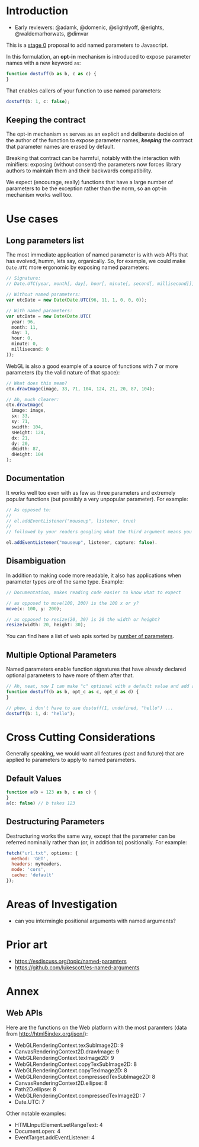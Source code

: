 # Introduction

* Early reviewers: @adamk, @domenic, @slightlyoff, @erights, @waldemarhorwats, @dimvar

This is a [stage 0](https://tc39.github.io/process-document/) proposal to add named parameters to Javascript.

In this formulation, an **opt-in** mechanism is introduced to expose parameter names with a new keyword ```as```:

```javascript
function dostuff(b as b, c as c) {
}
```

That enables callers of your function to use named parameters:

```javascript
dostuff(b: 1, c: false);
```

## Keeping the contract

The opt-in mechanism ```as``` serves as an explicit and deliberate decision of the author of the function to expose parameter names, ***keeping*** the contract that parameter names are erased by default.

Breaking that contract can be harmful, notably with the interaction with minifiers: exposing (without consent) the parameters now forces library authors to maintain them and their backwards compatibility.

We expect (encourage, really) functions that have a large number of parameters to be the exception rather than the norm,  so an opt-in mechanism works well too.

# Use cases

## Long parameters list

The most immediate application of named parameter is with web APIs that has evolved, humm, lets say, organically. So, for example, we could make ```Date.UTC``` more ergonomic by exposing named parameters:

```javascript
// Signature:
// Date.UTC(year, month[, day[, hour[, minute[, second[, millisecond]]]]])

// Without named parameters:
var utcDate = new Date(Date.UTC(96, 11, 1, 0, 0, 0));

// With named parameters:
var utcDate = new Date(Date.UTC(
  year: 96, 
  month: 11, 
  day: 1, 
  hour: 0, 
  minute: 0, 
  millisecond: 0
));
```

WebGL is also a good example of a source of functions with 7 or more parameters (by the valid nature of that space):

```javascript
// What does this mean?
ctx.drawImage(image, 33, 71, 104, 124, 21, 20, 87, 104);

// Ah, much clearer:
ctx.drawImage(
  image: image,
  sx: 33,
  sy: 71,
  swidth: 104,
  sHeight: 124,
  dx: 21,
  dy: 20,
  dWidth: 87,
  dHeight: 104
);
```

## Documentation

It works well too even with as few as three parameters and extremely popular functions (but possibly a very unpopular parameter). For example:

```javascript
// As opposed to:
//
// el.addEventListener("mouseup", listener, true)
//
// followed by your readers googling what the third argument means you can write:

el.addEventListener("mouseup", listener, capture: false).
```

## Disambiguation

In addition to making code more readable, it also has applications when parameter types are of the same type. Example:

```javascript
// Documentation, makes reading code easier to know what to expect

// as opposed to move(100, 200) is the 100 x or y?
move(x: 100, y: 200);

// as opposed to resize(20, 30) is 20 the width or height?
resize(width: 20, height: 30); 
```

You can find here a list of web apis sorted by [number of parameters](#web-apis).

## Multiple Optional Parameters

Named parameters enable function signatures that have already declared optional parameters to have more of them after that.

```javascript
// Ah, neat, now I can make "c" optional with a default value and add a new required parameter!
function dostuff(b as b, opt_c as c, opt_d as d) {
}

// phew, i don't have to use dostuff(1, undefined, "hello") ...
dostuff(b: 1, d: "hello");
```

# Cross Cutting Considerations

Generally speaking, we would want all features (past and future) that are applied to parameters to apply to named parameters.

## Default Values

```javascript
function a(b = 123 as b, c as c) {
}
a(c: false) // b takes 123
```

## Destructuring Parameters

Destructuring works the same way, except that the parameter can be referred nominally rather than (or, in addition to) positionally. For example:

```javascript
fetch("url.txt", options: {
  method: 'GET',
  headers: myHeaders,
  mode: 'cors',
  cache: 'default'
});
```


# Areas of Investigation

* can you intermingle positional arguments with named arguments?

# Prior art

* https://esdiscuss.org/topic/named-paramters
* https://github.com/lukescott/es-named-arguments

# Annex

## Web APIs

Here are the functions on the Web platform with the most paramters (data from http://html5index.org/json/):

* WebGLRenderingContext.texSubImage2D: 9
* CanvasRenderingContext2D.drawImage: 9
* WebGLRenderingContext.texImage2D: 9
* WebGLRenderingContext.copyTexSubImage2D: 8
* WebGLRenderingContext.copyTexImage2D: 8
* WebGLRenderingContext.compressedTexSubImage2D: 8
* CanvasRenderingContext2D.ellipse: 8
* Path2D.ellipse: 8
* WebGLRenderingContext.compressedTexImage2D: 7
* Date.UTC: 7

Other notable examples:

* HTMLInputElement.setRangeText: 4
* Document.open: 4
* EventTarget.addEventListener: 4
